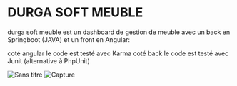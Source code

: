 # DURGA SOFT MEUBLE

durga soft meuble est un dashboard de gestion de meuble avec un back en Springboot (JAVA) et un front en Angular: 

coté angular le code est testé avec Karma 
coté back le code est testé avec Junit (alternative à PhpUnit) 

![Sans titre](https://user-images.githubusercontent.com/43670885/156947204-d0b14a94-2d72-4f4b-a466-dcbd8f33cbbf.png)
![Capture](https://user-images.githubusercontent.com/43670885/156947252-d9dd6dd6-a2fd-4340-a6c5-59a4c254e620.PNG)



